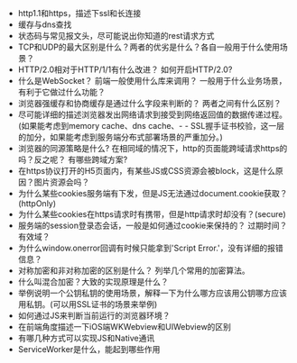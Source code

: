 - http1.1和https，描述下ssl和长连接
- 缓存与dns查找
- 状态码与常见报文头，尽可能说出你知道的rest请求方式
- TCP和UDP的最大区别是什么？两者的优劣是什么？各自一般用于什么使用场景？
- HTTP/2.0相对于HTTP/1/1有什么改进？ 如何开启HTTP/2.0?
- 什么是WebSocket？ 前端一般使用什么库来调用？ 一般用于什么业务场景，有利于它做过什么功能？
- 浏览器强缓存和协商缓存是通过什么字段来判断的？ 两者之间有什么区别？
- 尽可能详细的描述浏览器发出网络请求到接受到网络返回值的数据传递过程。(如果能考虑到memory cache、dns cache、- - SSL握手证书校验，这一层的加分，如果能考虑到服务端分布式部署场景的严重加分。)
- 浏览器的同源策略是什么? 在相同域的情况下，http的页面能跨域请求https的吗？反之呢？ 有哪些跨域方案?
- 在https协议打开的H5页面内，有某些JS或CSS资源会被block，这是什么原因？图片资源会吗？
- 为什么某些cookies服务端有下发，但是JS无法通过document.cookie获取？(httpOnly)
- 为什么某些cookies在https请求时有携带，但是http请求时却没有？(secure)
- 服务端的session登录态会话，一般是如何通过cookie来保持的？ 过期时间？有效域？
- 为什么window.onerror回调有时候只能拿到'Script Error.'，没有详细的报错信息？
- 对称加密和非对称加密的区别是什么？ 列举几个常用的加密算法。
- 什么叫混合加密？大致的实现原理是什么？
- 举例说明一个公钥私钥的使用场景，解释一下为什么哪方应该用公钥哪方应该用私钥。(可以用SSL证书的场景来举例)
- 如何通过JS来判断当前运行的浏览器环境？
- 在前端角度描述一下iOS端WKWebview和UIWebview的区别
- 有哪几种方式可以实现JS和Native通讯
- ServiceWorker是什么，能起到哪些作用